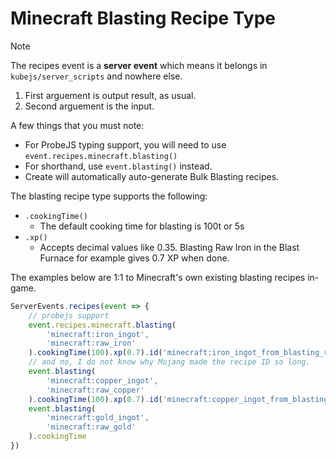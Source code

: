 # Minecraft Blasting Recipe Type

> [!NOTE]
> The recipes event is a **server event** which means it belongs in `kubejs/server_scripts` and nowhere else.

1. First arguement is output result, as usual.
2. Second arguement is the input. 

A few things that you must note:
- For ProbeJS typing support, you will need to use `event.recipes.minecraft.blasting()`
- For shorthand, use `event.blasting()` instead.
- Create will automatically auto-generate Bulk Blasting recipes.

The blasting recipe type supports the following:
- `.cookingTime()`
  - The default cooking time for blasting is 100t or 5s
- `.xp()`
  - Accepts decimal values like 0.35. Blasting Raw Iron in the Blast Furnace for example gives 0.7 XP when done.

The examples below are 1:1 to Minecraft's own existing blasting recipes in-game.

```js
ServerEvents.recipes(event => {
    // probejs support
    event.recipes.minecraft.blasting(
        'minecraft:iron_ingot',
        'minecraft:raw_iron'
    ).cookingTime(100).xp(0.7).id('minecraft:iron_ingot_from_blasting_raw_iron')
    // and no, I do not know why Mojang made the recipe ID so long.
    event.blasting(
        'minecraft:copper_ingot',
        'minecraft:raw_copper'
    ).cookingTime(100).xp(0.7).id('minecraft:copper_ingot_from_blasting_raw_copper')
    event.blasting(
        'minecraft:gold_ingot',
        'minecraft:raw_gold'
    ).cookingTime
})
```
